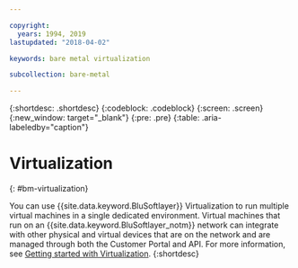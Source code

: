 ```yaml
---

copyright:
  years: 1994, 2019
lastupdated: "2018-04-02"

keywords: bare metal virtualization

subcollection: bare-metal

---
```


{:shortdesc: .shortdesc}
{:codeblock: .codeblock}
{:screen: .screen}
{:new_window: target="_blank"}
{:pre: .pre}
{:table: .aria-labeledby="caption"}

# Virtualization
{: #bm-virtualization}

You can use {{site.data.keyword.BluSoftlayer}} Virtualization to run multiple virtual machines in a single dedicated environment. Virtual
machines that run on an {{site.data.keyword.BluSoftlayer_notm}} network can integrate with other physical and virtual devices that are on the
network and are managed through both the Customer Portal and API. For more information, see
[Getting started with Virtualization](/docs/virtualization?topic=Virtualization-getting-started#getting-started).
{:shortdesc}
